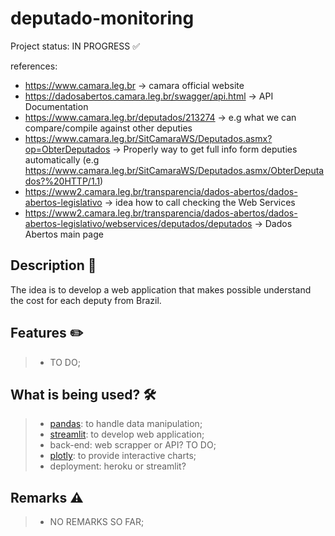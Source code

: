 # deputado-monitoring
Project status: IN PROGRESS :white_check_mark:

references:
 - https://www.camara.leg.br -> camara official website
 - https://dadosabertos.camara.leg.br/swagger/api.html -> API Documentation
 - https://www.camara.leg.br/deputados/213274 -> e.g what we can compare/compile against other deputies
 - https://www.camara.leg.br/SitCamaraWS/Deputados.asmx?op=ObterDeputados -> Properly way to get full info form deputies automatically (e.g https://www.camara.leg.br/SitCamaraWS/Deputados.asmx/ObterDeputados?%20HTTP/1.1)
 - https://www2.camara.leg.br/transparencia/dados-abertos/dados-abertos-legislativo -> idea how to call checking the Web Services
 - https://www2.camara.leg.br/transparencia/dados-abertos/dados-abertos-legislativo/webservices/deputados/deputados -> Dados Abertos main page

## Description :pushpin:
The idea is to develop a web application that makes possible understand the cost for each deputy from Brazil.

## Features :pencil2:
> - TO DO;

## What is being used? :hammer_and_wrench:
> - [pandas](https://pandas.pydata.org/): to handle data manipulation;
> - [streamlit](https://streamlit.io/): to develop web application;
> - back-end: web scrapper or API? TO DO;
> - [plotly](https://plotly.com/): to provide interactive charts;
> - deployment: heroku or streamlit?

## Remarks :warning:
> - NO REMARKS SO FAR;


